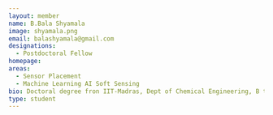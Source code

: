 ```yaml
---
layout: member
name: B.Bala Shyamala 
image: shyamala.png
email: balashyamala@gmail.com
designations: 
  - Postdoctoral Fellow
homepage: 
areas:
  - Sensor Placement
  - Machine Learning AI Soft Sensing
bio: Doctoral degree fron IIT-Madras, Dept of Chemical Engineering, B tech from Sastra University,Tanjore and currently a Post doctoral fellow with Prof.Raghunanthan Rengaswamy. 
type: student
---
```

